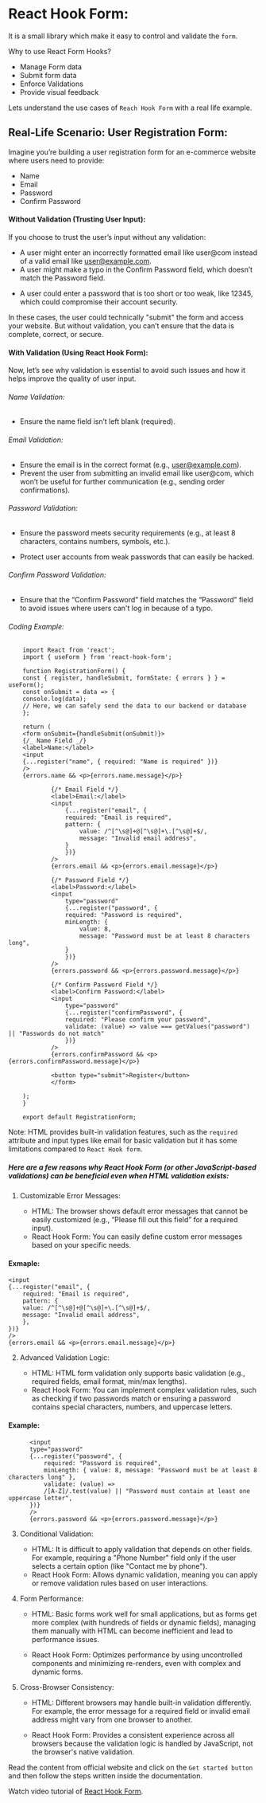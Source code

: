 # React Hook Form:

It is a small library which make it easy to control and validate the `form`.

Why to use React Form Hooks?

- Manage Form data
- Submit form data
- Enforce Validations
- Provide visual feedback

Lets understand the use cases of `Reach Hook Form` with a real life example.

## Real-Life Scenario: User Registration Form:

Imagine you’re building a user registration form for an e-commerce website where users need to provide:

- Name
- Email
- Password
- Confirm Password

#### Without Validation (Trusting User Input):

If you choose to trust the user’s input without any validation:

- A user might enter an incorrectly formatted email like user@com instead of a valid email like user@example.com.
- A user might make a typo in the Confirm Password field, which doesn’t match the Password field.

* A user could enter a password that is too short or too weak, like 12345, which could compromise their account security.

In these cases, the user could technically "submit" the form and access your website. But without validation, you can’t ensure that the data is complete, correct, or secure.

#### With Validation (Using React Hook Form):

Now, let’s see why validation is essential to avoid such issues and how it helps improve the quality of user input.

###### Name Validation:

- Ensure the name field isn’t left blank (required).

###### Email Validation:

- Ensure the email is in the correct format (e.g., user@example.com).
- Prevent the user from submitting an invalid email like user@com, which won’t be useful for further communication (e.g., sending order confirmations).

###### Password Validation:

- Ensure the password meets security requirements (e.g., at least 8 characters, contains numbers, symbols, etc.).

* Protect user accounts from weak passwords that can easily be hacked.

###### Confirm Password Validation:

- Ensure that the “Confirm Password” field matches the “Password” field to avoid issues where users can't log in because of a typo.

###### Coding Example:

        import React from 'react';
        import { useForm } from 'react-hook-form';

        function RegistrationForm() {
        const { register, handleSubmit, formState: { errors } } = useForm();
        const onSubmit = data => {
        console.log(data);
        // Here, we can safely send the data to our backend or database
        };

        return (
        <form onSubmit={handleSubmit(onSubmit)}>
        {/_ Name Field _/}
        <label>Name:</label>
        <input
        {...register("name", { required: "Name is required" })}
        />
        {errors.name && <p>{errors.name.message}</p>}

                {/* Email Field */}
                <label>Email:</label>
                <input
                    {...register("email", {
                    required: "Email is required",
                    pattern: {
                        value: /^[^\s@]+@[^\s@]+\.[^\s@]+$/,
                        message: "Invalid email address",
                    }
                    })}
                />
                {errors.email && <p>{errors.email.message}</p>}

                {/* Password Field */}
                <label>Password:</label>
                <input
                    type="password"
                    {...register("password", {
                    required: "Password is required",
                    minLength: {
                        value: 8,
                        message: "Password must be at least 8 characters long",
                    }
                    })}
                />
                {errors.password && <p>{errors.password.message}</p>}

                {/* Confirm Password Field */}
                <label>Confirm Password:</label>
                <input
                    type="password"
                    {...register("confirmPassword", {
                    required: "Please confirm your password",
                    validate: (value) => value === getValues("password") || "Passwords do not match"
                    })}
                />
                {errors.confirmPassword && <p>{errors.confirmPassword.message}</p>}

                <button type="submit">Register</button>
                </form>

        );
        }

        export default RegistrationForm;

Note: HTML provides built-in validation features, such as the `required` attribute and input types like email for basic validation but it has some limitations compared to `React Hook form`.

##### Here are a few reasons why React Hook Form (or other JavaScript-based validations) can be beneficial even when HTML validation exists:

1. Customizable Error Messages:

   - HTML: The browser shows default error messages that cannot be easily customized (e.g., “Please fill out this field” for a required input).
   - React Hook Form: You can easily define custom error messages based on your specific needs.

#### Exmaple:

    <input
    {...register("email", {
        required: "Email is required",
        pattern: {
        value: /^[^\s@]+@[^\s@]+\.[^\s@]+$/,
        message: "Invalid email address",
        },
    })}
    />
    {errors.email && <p>{errors.email.message}</p>}

2. Advanced Validation Logic:

   - HTML: HTML form validation only supports basic validation (e.g., required fields, email format, min/max lengths).

   * React Hook Form: You can implement complex validation rules, such as checking if two passwords match or ensuring a password contains special characters, numbers, and uppercase letters.

#### Example:

          <input
          type="password"
          {...register("password", {
              required: "Password is required",
              minLength: { value: 8, message: "Password must be at least 8 characters long" },
              validate: (value) =>
              /[A-Z]/.test(value) || "Password must contain at least one uppercase letter",
          })}
          />
          {errors.password && <p>{errors.password.message}</p>}

3. Conditional Validation:

   - HTML: It is difficult to apply validation that depends on other fields. For example, requiring a "Phone Number" field only if the user selects a certain option (like "Contact me by phone").

   * React Hook Form: Allows dynamic validation, meaning you can apply or remove validation rules based on user interactions.

4. Form Performance:

   - HTML: Basic forms work well for small applications, but as forms get more complex (with hundreds of fields or dynamic fields), managing them manually with HTML can become inefficient and lead to performance issues.

   - React Hook Form: Optimizes performance by using uncontrolled components and minimizing re-renders, even with complex and dynamic forms.

5. Cross-Browser Consistency:

   - HTML: Different browsers may handle built-in validation differently. For example, the error message for a required field or invalid email address might vary from one browser to another.

   - React Hook Form: Provides a consistent experience across all browsers because the validation logic is handled by JavaScript, not the browser's native validation.

Read the content from official website and click on the `Get started button` and then follow the steps written inside the documentation.

Watch video tutorial of [React Hook Form](https://www.youtube.com/watch?v=Kpcy67SJzo8&list=PLplW4d4HPsEJvoHiI76nNR4fkoROKlher&index=1).
